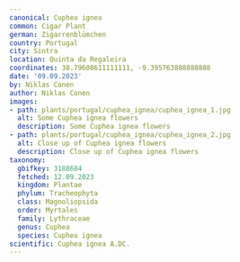 ```yaml
---
canonical: Cuphea ignea
common: Cigar Plant
german: Zigarrenblümchen
country: Portugal
city: Sintra
location: Quinta da Regaleira
coordinates: 38.79608611111111, -9.395763888888888
date: '09.09.2023'
by: Niklas Conen
author: Niklas Conen
images:
- path: plants/portugal/cuphea_ignea/cuphea_ignea_1.jpg
  alt: Some Cuphea ignea flowers
  description: Some Cuphea ignea flowers
- path: plants/portugal/cuphea_ignea/cuphea_ignea_2.jpg
  alt: Close up of Cuphea ignea flowers
  description: Close up of Cuphea ignea flowers
taxonomy:
  gbifkey: 3188684
  fetched: 12.09.2023
  kingdom: Plantae
  phylum: Tracheophyta
  class: Magnoliopsida
  order: Myrtales
  family: Lythraceae
  genus: Cuphea
  species: Cuphea ignea
scientific: Cuphea ignea A.DC.
---
```

